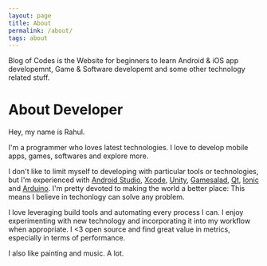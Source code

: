 ```yaml
---
layout: page
title: About
permalink: /about/
tags: about
---
```


Blog of Codes is the Website for beginners to learn Android & iOS app developemnt, Game & Software developemt and some other technology related stuff.

# About Developer

Hey, my name is Rahul.

I'm a programmer who loves latest technologies. I love to develop mobile apps, games, softwares and explore more. 

I don't like to limit myself to developing with particular tools or technologies, but I'm experienced with [Android Studio](https://developer.android.com/studio/index.html), [Xcode](https://developer.apple.com/xcode/), [Unity](https://unity3d.com), [Gamesalad](http://gamesalad.com), [Qt](https://www.qt.io), [Ionic](http://ionicframework.com) and [Arduino](https://www.arduino.cc). I'm pretty devoted to making the world a better place: This means I believe in techonlogy can solve any problem.

I love leveraging build tools and automating every process I can. I enjoy experimenting with new technology and incorporating it into my workflow when appropriate. I <3 open source and find great value in metrics, especially in terms of performance.

I also like painting and music. A lot.


















